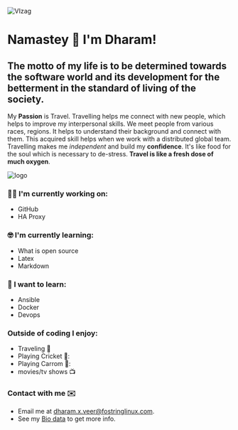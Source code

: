 ![VIzag](http://www.regionalculture.com/wp-content/uploads/2020/07/tirupathi.jpg)

# Namastey 🙏 I'm Dharam!
## The motto of my life is to be determined towards the software world and its development for the betterment in the standard of living of the society.

My **Passion** is Travel. Travelling helps me connect with new people, which helps to improve my interpersonal skills. We meet people from various races, regions. It helps to understand their background and connect with them. 
This acquired skill helps when we work with a distributed global team. Travelling makes me *independent* and build my **confidence**. It's like food for the soul which is necessary to de-stress. **Travel is like a fresh dose of much  oxygen**.

![logo](https://www.zdnet.com/a/hub/i/2019/09/29/48b231e1-e790-446c-899a-e5f53296387f/tux.png)

 ### :technologist: I'm currently working on:
 
 - GitHub
 - HA Proxy 

### :nerd_face: I'm currently learning:
 
 - What is open source
 - Latex
 - Markdown

### :thinking: I want to learn:

 - Ansible
 - Docker
 - Devops
 
### Outside of coding I enjoy:
 
 - Traveling :train:
 - Playing Cricket 🏏:
 - Playing Carrom 🔳:
 - movies/tv shows :tv:

### Contact with me ✉️
 - Email me at [dharam.x.veer@fostringlinux.com](mailto:dharam.x.veer@fostringlinux.com).
 - See my [Bio data](https://github.com/dharam-dot/my.passion.md/blob/main/my.passion.md) to get more info.
 
 





